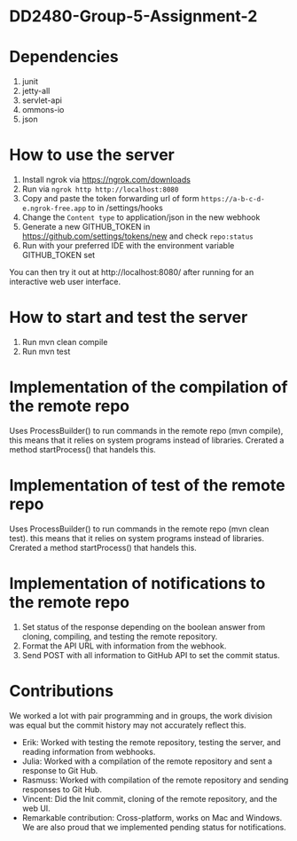 # DD2480-Group-5-Assignment-2


# Dependencies
1. junit
2. jetty-all
3. servlet-api
4. ommons-io
5. json


# How to use the server
1. Install ngrok via https://ngrok.com/downloads
2. Run via `ngrok http http://localhost:8080`
3. Copy and paste the token forwarding url of form `https://a-b-c-d-e.ngrok-free.app` to in /settings/hooks
4. Change the `Content type` to application/json in the new webhook
5. Generate a new GITHUB_TOKEN in https://github.com/settings/tokens/new and check `repo:status`
6. Run with your preferred IDE with the environment variable GITHUB_TOKEN set


You can then try it out at http://localhost:8080/ after running for an interactive web user interface.


# How to start and test the server
1. Run mvn clean compile
2. Run mvn test


# Implementation of the compilation of the remote repo
Uses ProcessBuilder() to run commands in the remote repo (mvn compile), this means that it relies on system programs instead of libraries. Crerated a method startProcess() that handels this.


# Implementation of test of the remote repo 
Uses ProcessBuilder() to run commands in the remote repo (mvn clean test). this means that it relies on system programs instead of libraries. Crerated a method startProcess() that handels this.


# Implementation of notifications to the remote repo 
1. Set status of the response depending on the boolean answer from cloning, compiling, and testing the remote repository.
2. Format the API URL with information from the webhook.
3. Send POST with all information to GitHub API to set the commit status.




# Contributions
We worked a lot with pair programming and in groups, the work division was equal but the commit history may not accurately reflect this.
- Erik: Worked with testing the remote repository, testing the server, and reading information from webhooks.
- Julia:  Worked with a compilation of the remote repository and sent a response to Git Hub.
- Rasmuss: Worked with compilation of the remote repository and sending responses to Git Hub.
- Vincent: Did the Init commit, cloning of the remote repository, and the web UI.
- Remarkable contribution: Cross-platform, works on Mac and Windows. We are also proud that we implemented pending status for notifications.
